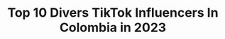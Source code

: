 ---
title: Top 10 Divers TikTok Influencers In Colombia in 2023
description: >-
  Find top divers TikTok influencers in Colombia in 2023. Most popular hashtags: #fyp #colombia #foryou #viral.
platform: TikTok
hits: 39
text_top: Analyze the best TikTok accounts on inBeat.
text_bottom: inBeat has 39 TikTok influencers like this in Colombia for you to connect with.
profiles:
  - username: "anniespejoo"
    fullname: >-
      Annie Espejo
    bio: >-
      Hola 😊 Soy annie y hago tiktoks por diversión Anniespejo@dcinfluencers.com
    location: "Colombia"
    followers: 1300000
    engagement: 1465
    commentsToLikes: 0.012098
    id: ckauz70hl4q3n0j23n2w18kk3
    verified: false
    hashtags: "#tiposdemamas, #masterofcomedy, #comedia, #sabiasque"
  - username: "gabrielaramirezestevez"
    fullname: >-
      Gabriela Ramirez
    bio: >-
      Solo por Diversion Pa pasar el rato ! Sígueme en Insta @gabrielaramirezes
    location: "Colombia"
    followers: 6518
    engagement: 612
    commentsToLikes: 0.060105
    id: ckcosdtvg7x2t0j23roy8oa9c
    verified: false
    hashtags: "#quierenvermemal, #loserschallenge, #caragraciosa, #asireaccionamiex"
  - username: "nataliaheaven"
    fullname: >-
      nataliaheaven
    bio: >-
      💗 Diversión 💗
    location: "Colombia"
    followers: 327000
    engagement: 1076
    commentsToLikes: 0.014607
    id: ckbfhn7lad7k00j233zygbnha
    verified: false
    hashtags: "#vallenata, #estereotiposfemeninos, #amor, #vallenatizate"
  - username: "lauraxfc"
    fullname: >-
      Laura Ximena Fernánd
    bio: >-
      🇨🇴 Solo por diversión
    location: "Colombia"
    followers: 11200
    engagement: 833
    commentsToLikes: 0.040264
    id: ckdcjo9zhlmx70j23sscg1jtu
    verified: false
    hashtags: "#tiktokcolombia, #comedy, #parareir, #catlover"
  - username: "karitocruiz1"
    fullname: >-
      Karito C Ruiz
    bio: >-
      Por diversión! 😇🇨🇴 Vamos por los 500k
    location: "Colombia"
    followers: 346293
    engagement: 763
    commentsToLikes: 0.038451
    id: ckaikegvbj2q10i78rzjinyoy
    verified: false
    hashtags: "#zyxbca, #fypc, #comediaa, #duos"
  - username: "danieltrujiillo"
    fullname: >-
      𝑫𝒂𝒏𝒊𝒆𝒍 🥀
    bio: >-
      Instagram: danieltrujiillo_ Solo por diversión 🦖
    location: "Colombia"
    followers: 83000
    engagement: 1271
    commentsToLikes: 0.022142
    id: ck9n54f7r6ds20j787iwer79f
    verified: true
    hashtags: "#trend, #parati, #fyp, #foryou"
  - username: "karito_ruiz1"
    fullname: >-
      Karito C Ruiz
    bio: >-
      😇 Por diversión 😇 🇨🇴 Colombiana 🇨🇴
    location: "Colombia"
    followers: 472400
    engagement: 926
    commentsToLikes: 0.019665
    id: ckck4d0ydorsl0j23xta6nh3f
    verified: false
    hashtags: "#humor, #foryoupageofficiall, #paratiiii, #foryoupageofficial"
  - username: "davidfmoya"
    fullname: >-
      David Moya
    bio: >-
      Dios es primero! Amante de la vida y la diversión en pequeños detalles
    location: "Colombia"
    followers: 8317
    engagement: 923
    commentsToLikes: 0.036172
    id: ckcuytdlvmik80j23utal9eh9
    verified: false
    hashtags: "#bogotacolombia, #momentos, #amordedios, #parati"
  - username: "valentina_v1414"
    fullname: >-
      {Valentina.varela}
    bio: >-
      Diversion 😋 Latina 🇨🇴 Insta: valentina_v14 ❤️ 8k?
    location: "Colombia"
    followers: 7227
    engagement: 1088
    commentsToLikes: 0.022921
    id: ckbeokfap4rp20j23e1eyt5bq
    verified: false
    hashtags: "#bogota, #fyp, #school, #colombia"
  - username: "marujitaviajera"
    fullname: >-
      Vicky
    bio: >-
      Sígueme en Instagram y YouTube 🥰👏
    location: "Colombia"
    followers: 143500
    engagement: 607
    commentsToLikes: 0.079741
    id: ckav5zbwfcmwn0j232tbvr25y
    verified: false
    hashtags: "#trabajando, #jajajaj, #amarseasimismo, #happybirthday"
---
